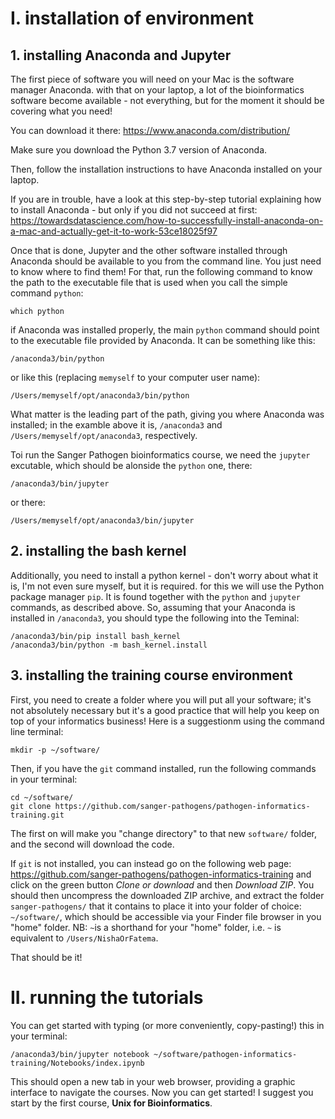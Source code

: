 # I. installation of environment

## 1. installing Anaconda and Jupyter

The first piece of software you will need on your Mac is the software manager Anaconda. with that on your laptop, a lot of the bioinformatics software become available - not everything, but for the moment it should be covering what you need!  

You can download it there:
https://www.anaconda.com/distribution/

Make sure you download the Python 3.7 version of Anaconda.

Then, follow the installation instructions to have Anaconda installed on your laptop.


If you are in trouble, have a look at this step-by-step tutorial explaining how to install Anaconda - but only if you did not succeed at first:
https://towardsdatascience.com/how-to-successfully-install-anaconda-on-a-mac-and-actually-get-it-to-work-53ce18025f97

Once that is done, Jupyter and the other software installed through Anaconda should be available to you from the command line. You just need to know where to find them! 
For that, run the following command to know the path to the executable file that is used when you call the simple command `python`:
```
which python
```
if Anaconda was installed properly, the main `python` command should point to the executable file provided by Anaconda. It can be something like this:
```
/anaconda3/bin/python
```
or like this (replacing `memyself` to your computer user name):
```
/Users/memyself/opt/anaconda3/bin/python
```
What matter is the leading part of the path, giving you where Anaconda was installed; in the examble above it is, `/anaconda3` and `/Users/memyself/opt/anaconda3`, respectively.


Toi run the Sanger Pathogen bioinformatics course, we need the `jupyter` excutable, which should be alonside the `python` one, there:  
```
/anaconda3/bin/jupyter
```
or there:
```
/Users/memyself/opt/anaconda3/bin/jupyter
```

## 2. installing the bash kernel

Additionally, you need to install a python kernel - don't worry about what it is, I'm not even sure myself, but it is required. for this we will use the Python package manager `pip`. It is found together with the `python` and `jupyter` commands, as described above. So, assuming that your Anaconda is installed in `/anaconda3`, you should type the following into the Teminal:
```
/anaconda3/bin/pip install bash_kernel
/anaconda3/bin/python -m bash_kernel.install
```

## 3. installing the training course environment

First, you need to create a folder where you will put all your software; it's not absolutely necessary but it's a good practice that will help you keep on top of your informatics business! Here is a suggestionm using the command line terminal:
```
mkdir -p ~/software/
```

Then, if you have the `git` command installed, run the following commands in your terminal:
```
cd ~/software/
git clone https://github.com/sanger-pathogens/pathogen-informatics-training.git
```
The first on will make you "change directory" to that new `software/` folder, and the second will download the code.

If `git` is not installed, you can instead go on the following web page:
https://github.com/sanger-pathogens/pathogen-informatics-training
and click on the green button *Clone or download* and then *Download ZIP*.
You should then uncompress the downloaded ZIP archive, and extract the folder `sanger-pathogens/` that it contains to place it into your folder of choice: `~/software/`, which should be accessible via your Finder file browser in you "home" folder.
NB: `~`is a shorthand for your "home" folder, i.e. `~` is equivalent to `/Users/NishaOrFatema`.

That should be it!

# II. running the tutorials

You can get started with typing (or more conveniently, copy-pasting!) this in your terminal:
```
/anaconda3/bin/jupyter notebook ~/software/pathogen-informatics-training/Notebooks/index.ipynb
```
This should open a new tab in your web browser, providing a graphic interface to navigate the courses. Now you can get started! I suggest you start by the first course, **Unix for Bioinformatics**.
